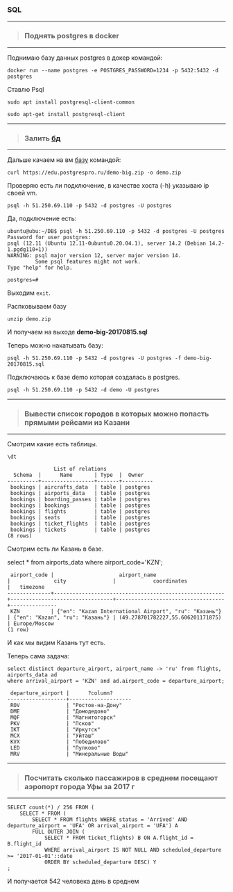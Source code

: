 ### SQL
---
>### Поднять postgres в docker 
---
Поднимаю базу данных postgres в докер командой:

`docker run --name postgres -e POSTGRES_PASSWORD=1234 -p 5432:5432 -d postgres`

Ставлю Psql 

`sudo apt install postgresql-client-common`

`sudo apt-get install postgresql-client`

---
> ### Залить [бд](https://postgrespro.ru/docs/postgrespro/10/demodb-bookings-installation.html) 
---

Дальше качаем на вм [базу](https://postgrespro.ru/docs/postgrespro/10/demodb-bookings-installation.html) командой:

`curl https://edu.postgrespro.ru/demo-big.zip -o demo.zip`

Проверяю есть ли подключение, в качестве хоста (-h) указываю ip своей vm.

`psql -h 51.250.69.110 -p 5432 -d postgres -U postgres` 

Да, подключение есть:

```
ubuntu@ubu:~/DB$ psql -h 51.250.69.110 -p 5432 -d postgres -U postgres
Password for user postgres: 
psql (12.11 (Ubuntu 12.11-0ubuntu0.20.04.1), server 14.2 (Debian 14.2-1.pgdg110+1))
WARNING: psql major version 12, server major version 14.
         Some psql features might not work.
Type "help" for help.

postgres=# 
```

Выходим `exit`.

Распковываем базу

`unzip demo.zip`

И получаем на выходе **demo-big-20170815.sql**

Теперь можно накатывать базу:

`psql -h 51.250.69.110 -p 5432 -d postgres -U postgres -f demo-big-20170815.sql`

Подключаюсь к базе demo которая создалась в postgres.

`psql -h 51.250.69.110 -p 5432 -d demo -U postgres`

---
> ### Вывести список городов в которых можно попасть  прямыми рейсами из Казани
---

Смотрим какие есть таблицы.

`\dt`
```
               List of relations
  Schema  |      Name       | Type  |  Owner   
----------+-----------------+-------+----------
 bookings | aircrafts_data  | table | postgres
 bookings | airports_data   | table | postgres
 bookings | boarding_passes | table | postgres
 bookings | bookings        | table | postgres
 bookings | flights         | table | postgres
 bookings | seats           | table | postgres
 bookings | ticket_flights  | table | postgres
 bookings | tickets         | table | postgres
(8 rows)
```
Смотрим есть ли Казань в базе.

select * from airports_data where airport_code='KZN';

```
 airport_code |                     airport_name                      |              city               |            coordinates            |   timezone
--------------+-------------------------------------------------------+---------------------------------+-----------------------------------+---------------
 KZN          | {"en": "Kazan International Airport", "ru": "Казань"} | {"en": "Kazan", "ru": "Казань"} | (49.278701782227,55.606201171875) | Europe/Moscow
(1 row)
```
И как мы видим Казань тут есть.

Теперь сама задача:

```
select distinct departure_airport, airport_name -> 'ru' from flights, airports_data ad
where arrival_airport = 'KZN' and ad.airport_code = departure_airport;
```

```
 departure_airport |      ?column?      
-------------------+--------------------
 ROV               | "Ростов-на-Дону"
 DME               | "Домодедово"
 MQF               | "Магнитогорск"
 PKV               | "Псков"
 IKT               | "Иркутск"
 MCX               | "Уйташ"
 KVX               | "Победилово"
 LED               | "Пулково"
 MRV               | "Минеральные Воды"
```

---
> ### Посчитать сколько пассажиров в среднем посещают аэропорт города Уфы за 2017 г
---
```
SELECT count(*) / 256 FROM (
    SELECT * FROM (
        SELECT * FROM flights WHERE status = 'Arrived' AND departure_airport = 'UFA' OR arrival_airport = 'UFA') A
        FULL OUTER JOIN (
            SELECT * FROM ticket_flights) B ON A.flight_id = B.flight_id
            WHERE arrival_airport IS NOT NULL AND scheduled_departure >= '2017-01-01'::date
            ORDER BY scheduled_departure DESC) Y
;
```

И получается 542 человека  день в среднем